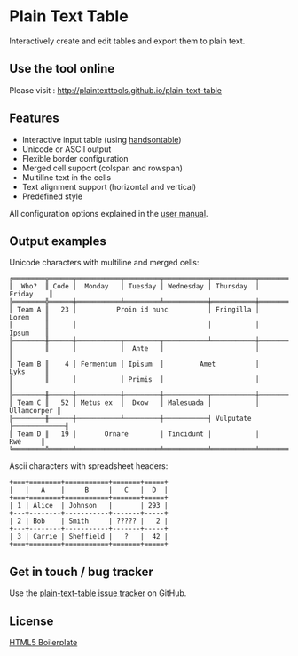 # Plain Text Table

Interactively create and edit tables and export them to plain text.

## Use the tool online

Please visit : http://plaintexttools.github.io/plain-text-table

## Features

* Interactive input table (using [handsontable](http://handsontable.com/))
* Unicode or ASCII output
* Flexible border configuration
* Merged cell support (colspan and rowspan)
* Multiline text in the cells
* Text alignment support (horizontal and vertical)
* Predefined style

All configuration options explained in the [user manual](user_manual/README.md).

## Output examples

Unicode characters with multiline and merged cells:

    ╔════════╦══════╤═══════════╤═════════╤═══════════╤═══════════╤═════════════╗
    ║  Who?  ║ Code │  Monday   │ Tuesday │ Wednesday │ Thursday  │   Friday    ║
    ╠════════╬══════╪═══════════╧═════════╧═══════════╪═══════════╪═════════════╣
    ║ Team A ║   23 │          Proin id nunc          │ Fringilla │    Lorem    ║
    ║        ║      │                                 │           │    Ipsum    ║
    ╟────────╫──────┼───────────┬─────────┬───────────┴───────────┼─────────────╢
    ║        ║      │           │  Ante   │                       │             ║
    ║ Team B ║    4 │ Fermentum │ Ipisum  │         Amet          │    Lyks     ║
    ║        ║      │           │ Primis  │                       │             ║
    ╟────────╫──────┼───────────┼─────────┼───────────┬───────────┼─────────────╢
    ║ Team C ║   52 │ Metus ex  │  Dxow   │ Malesuada │           │ Ullamcorper ║
    ╟────────╫──────┼───────────┴─────────┼───────────┤ Vulputate ├─────────────╢
    ║ Team D ║   19 │       Ornare        │ Tincidunt │           │     Rwe     ║
    ╚════════╩══════╧═════════════════════╧═══════════╧═══════════╧═════════════╝

Ascii characters with spreadsheet headers:

    +===+========+===========+=======+=====+
    |   |   A    |     B     |   C   |  D  |
    +===+========+===========+=======+=====+
    | 1 | Alice  | Johnson   |       | 293 |
    +---+--------+-----------+-------+-----+
    | 2 | Bob    | Smith     | ????? |   2 |
    +---+--------+-----------+-------+-----+
    | 3 | Carrie | Sheffield |   ?   |  42 |
    +===+========+===========+=======+=====+

## Get in touch / bug tracker

Use the [plain-text-table issue tracker](https://github.com/PlainTextTools/plain-text-table/issues) on GitHub.

## License

[HTML5 Boilerplate](LICENSE.md)
